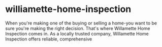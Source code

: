 # williamette-home-inspection
When you're making one of the buying or selling a home-you want to be sure you're making the right decision. That's where Willamette Home Inspection comes in. As a locally trusted company, Willamette Home Inspection offers reliable, comprehensive
